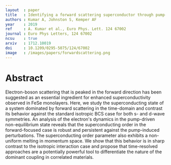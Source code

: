 ```yaml
---
layout  : paper
title   : Identifying a forward scattering superconductor through pump-probe spectroscopy
authors : Kumar A, Johnston S, Kemper AF
year    : 2019
ref     : A. Kumar et al., Euro Phys. Lett. 124 67002
journal : Euro Phys Letters, 124 67002
ncsu    : true
arxiv   : 1712.10019
doi     : 10.1209/0295-5075/124/67002
image   : /images/papers/forwardscattering.png
---
```


# Abstract

Electron-boson scattering that is peaked in the forward direction has been suggested as an essential ingredient for enhanced superconductivity observed in FeSe monolayers. Here, we study the superconducting state of a system dominated by forward scattering in the time-domain and contrast its behavior against the standard isotropic BCS case for both s- and d-wave symmetries. An analysis of the electron's dynamics in the pump-driven non-equilibrium state reveals that the superconducting order in the forward-focused case is robust and persistent against the pump-induced perturbations. The superconducting order parameter also exhibits a non-uniform melting in momentum space. We show that this behavior is in sharp contrast to the isotropic interaction case and propose that time-resolved approaches are a potentially powerful tool to differentiate the nature of the dominant coupling in correlated materials.
